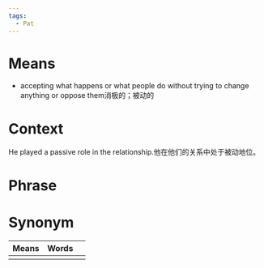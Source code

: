```yaml
---
tags:
  - Pat
---
```

# Means
- accepting what happens or what people do without trying to change anything or oppose them消极的；被动的
# Context
He played a passive role in the relationship.他在他们的关系中处于被动地位。
# Phrase

# Synonym
| Means | Words |     |
| ----- | ----- | --- |
|       |       |     |
